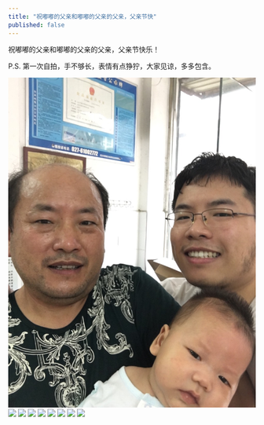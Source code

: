 ```yaml
---
title: "祝嘟嘟的父亲和嘟嘟的父亲的父亲，父亲节快"
published: false
---
```

祝嘟嘟的父亲和嘟嘟的父亲的父亲，父亲节快乐！

P.S. 第一次自拍，手不够长，表情有点狰狞，大家见谅，多多包含。

![](./1.jpg)
![](./2.jpg)
![](./3.jpg)
![](./4.jpg)
![](./5.jpg)
![](./6.jpg)
![](./7.jpg)
![](./8.jpg)
![](./9.jpg)
